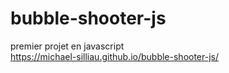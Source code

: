 # bubble-shooter-js
premier projet en javascript  
https://michael-silliau.github.io/bubble-shooter-js/
